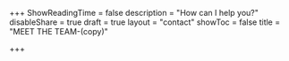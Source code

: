 +++
ShowReadingTime = false
description = "How can I help you?"
disableShare = true
draft = true
layout = "contact"
showToc = false
title = "MEET THE TEAM-(copy)"

+++

